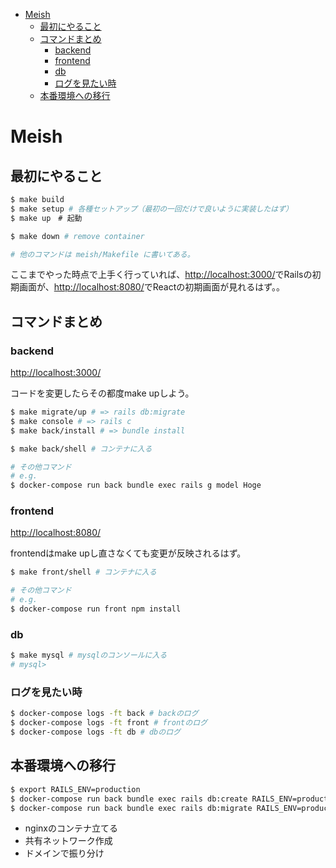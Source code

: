 <!-- START doctoc generated TOC please keep comment here to allow auto update -->
<!-- DON'T EDIT THIS SECTION, INSTEAD RE-RUN doctoc TO UPDATE -->


- [Meish](#meish)
  - [最初にやること](#%E6%9C%80%E5%88%9D%E3%81%AB%E3%82%84%E3%82%8B%E3%81%93%E3%81%A8)
  - [コマンドまとめ](#%E3%82%B3%E3%83%9E%E3%83%B3%E3%83%89%E3%81%BE%E3%81%A8%E3%82%81)
    - [backend](#backend)
    - [frontend](#frontend)
    - [db](#db)
    - [ログを見たい時](#%E3%83%AD%E3%82%B0%E3%82%92%E8%A6%8B%E3%81%9F%E3%81%84%E6%99%82)
  - [本番環境への移行](#%E6%9C%AC%E7%95%AA%E7%92%B0%E5%A2%83%E3%81%B8%E3%81%AE%E7%A7%BB%E8%A1%8C)

<!-- END doctoc generated TOC please keep comment here to allow auto update -->

# Meish

## 最初にやること

```sh
$ make build
$ make setup # 各種セットアップ（最初の一回だけで良いように実装したはず）
$ make up　# 起動

$ make down # remove container

# 他のコマンドは meish/Makefile に書いてある。
```

ここまでやった時点で上手く行っていれば、[http://localhost:3000/](http://localhost:3000/)でRailsの初期画面が、[http://localhost:8080/](http://localhost:8080/)でReactの初期画面が見れるはず。。

## コマンドまとめ
### backend

[http://localhost:3000/](http://localhost:3000/)

コードを変更したらその都度make upしよう。

```sh
$ make migrate/up # => rails db:migrate
$ make console # => rails c
$ make back/install # => bundle install

$ make back/shell # コンテナに入る

# その他コマンド
# e.g.
$ docker-compose run back bundle exec rails g model Hoge
```

### frontend

[http://localhost:8080/](http://localhost:8080/)

frontendはmake upし直さなくても変更が反映されるはず。

```sh
$ make front/shell # コンテナに入る

# その他コマンド
# e.g.
$ docker-compose run front npm install
```

### db

```sh
$ make mysql # mysqlのコンソールに入る
# mysql>
```

### ログを見たい時

```sh
$ docker-compose logs -ft back # backのログ
$ docker-compose logs -ft front # frontのログ
$ docker-compose logs -ft db # dbのログ
```

## 本番環境への移行

```sh
$ export RAILS_ENV=production
$ docker-compose run back bundle exec rails db:create RAILS_ENV=production
$ docker-compose run back bundle exec rails db:migrate RAILS_ENV=production
```

- nginxのコンテナ立てる
- 共有ネットワーク作成
- ドメインで振り分け
